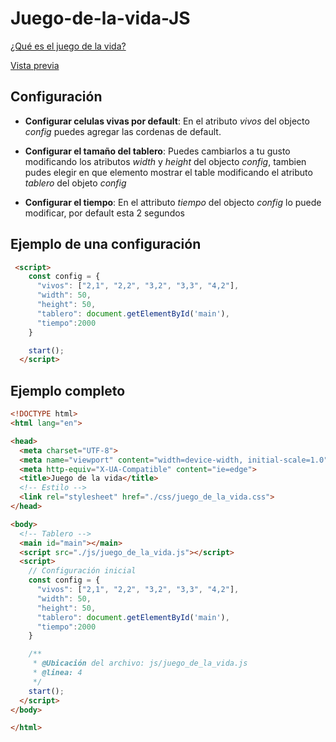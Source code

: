 # Juego-de-la-vida-JS
[¿Qué es el juego de la vida?](http://universo.math.org.mx/2014-1/Explicado-el-juego-de-la-vida/explicado-el-juego-de-la-vida.html)


[Vista previa](https://angelsalvadormx.github.io/juego_de_la_vida/)

## Configuración

* **Configurar celulas vivas por default**: En el atributo *vivos* del objecto *config* puedes agregar las cordenas de default.

* **Configurar el tamaño del tablero**: Puedes cambiarlos a tu gusto modificando los atributos *width* y *height* del objecto *config*, tambien pudes elegir en que elemento mostrar el table modificando el atributo *tablero* del objeto *config*

* **Configurar el tiempo**: En el attributo *tiempo* del objecto *config* lo puede modificar, por default esta 2 segundos

## Ejemplo de una configuración
```html
 <script>
    const config = {
      "vivos": ["2,1", "2,2", "3,2", "3,3", "4,2"],
      "width": 50,
      "height": 50,
      "tablero": document.getElementById('main'),
      "tiempo":2000
    }

    start();
  </script>
```
## Ejemplo completo
```html
<!DOCTYPE html>
<html lang="en">

<head>
  <meta charset="UTF-8">
  <meta name="viewport" content="width=device-width, initial-scale=1.0">
  <meta http-equiv="X-UA-Compatible" content="ie=edge">
  <title>Juego de la vida</title>
  <!-- Estilo -->
  <link rel="stylesheet" href="./css/juego_de_la_vida.css">
</head>

<body>
  <!-- Tablero -->
  <main id="main"></main>
  <script src="./js/juego_de_la_vida.js"></script>
  <script>
    // Configuración inicial
    const config = {
      "vivos": ["2,1", "2,2", "3,2", "3,3", "4,2"],
      "width": 50,
      "height": 50,
      "tablero": document.getElementById('main'),
      "tiempo":2000
    }

    /**
     * @Ubicación del archivo: js/juego_de_la_vida.js
     * @linea: 4  
     */
    start();
  </script>
</body>

</html>
```
